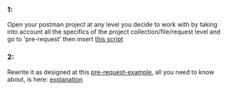 ### 1:
Open your postman project at any level you decide to work with by taking into account all the specifics of the project collection/file/request level and go to 'pre-request' then insert [this script](http://localhost:8000/scripts/pre.js)

### 2:
Rewrite it as designed at this [pre-request-example](http://localhost:8000/examples/preRequestExample.js), all you need to know about, is here: [explanation](http://localhost:8000/guids/pre-request.md)
